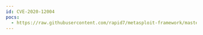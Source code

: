 ```yaml
---
id: CVE-2020-12004
pocs:
  - https://raw.githubusercontent.com/rapid7/metasploit-framework/master/modules/exploits/multi/scada/inductive_ignition_rce.rb
---
```


